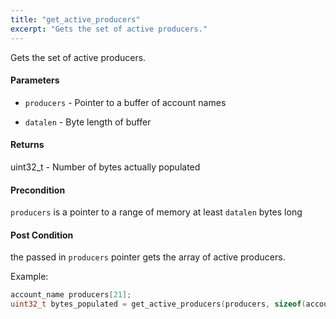 ```yaml
---
title: "get_active_producers"
excerpt: "Gets the set of active producers."
---
```

Gets the set of active producers. 
#### Parameters
* `producers` - Pointer to a buffer of account names 

* `datalen` - Byte length of buffer

#### Returns
uint32_t - Number of bytes actually populated 

#### Precondition
`producers` is a pointer to a range of memory at least `datalen` bytes long 

#### Post Condition
the passed in `producers` pointer gets the array of active producers.

Example:

```cpp
account_name producers[21];
uint32_t bytes_populated = get_active_producers(producers, sizeof(account_name)*21);
```